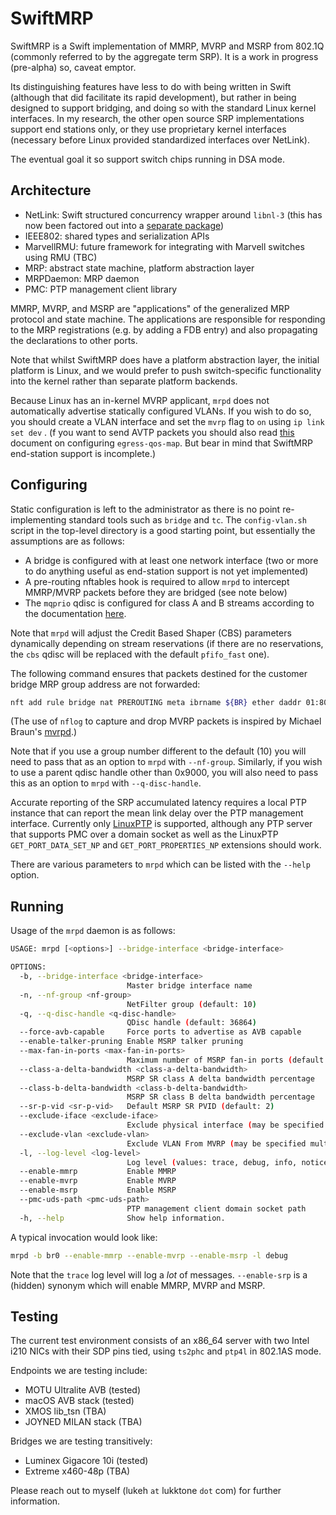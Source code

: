 # SwiftMRP

SwiftMRP is a Swift implementation of MMRP, MVRP and MSRP from 802.1Q (commonly referred to by the aggregate term SRP). It is a work in progress (pre-alpha) so, caveat emptor.

Its distinguishing features have less to do with being written in Swift (although that did facilitate its rapid development), but rather in being designed to support bridging, and doing so with the standard Linux kernel interfaces. In my research, the other open source SRP implementations support end stations only, or they use proprietary kernel interfaces (necessary before Linux provided standardized interfaces over NetLink).

The eventual goal it so support switch chips running in DSA mode.

## Architecture

* NetLink: Swift structured concurrency wrapper around `libnl-3` (this has now been factored out into a [separate package](https://github.com/PADL/NetLinkSwift))
* IEEE802: shared types and serialization APIs
* MarvellRMU: future framework for integrating with Marvell switches using RMU (TBC)
* MRP: abstract state machine, platform abstraction layer
* MRPDaemon: MRP daemon
* PMC: PTP management client library

MMRP, MVRP, and MSRP are "applications" of the generalized MRP protocol and state machine. The applications are responsible for responding to the MRP registrations (e.g. by adding a FDB entry) and also propagating the declarations to other ports.

Note that whilst SwiftMRP does have a platform abstraction layer, the initial platform is Linux, and we would prefer to push switch-specific functionality into the kernel rather than separate platform backends.

Because Linux has an in-kernel MVRP applicant, `mrpd` does not automatically advertise statically configured VLANs. If you wish to do so, you should create a VLAN interface and set the `mvrp` flag to `on` using `ip link set dev` . (f you want to send AVTP packets you should also read [this](https://tsn.readthedocs.io/vlan.html) document on configuring `egress-qos-map`. But bear in mind that SwiftMRP end-station support is incomplete.)

## Configuring

Static configuration is left to the administrator as there is no point re-implementing standard tools such as `bridge` and `tc`. The `config-vlan.sh` script in the top-level directory is a good starting point, but essentially the assumptions are as follows:

* A bridge is configured with at least one network interface (two or more to do anything useful as end-station support is not yet implemented)
* A pre-routing nftables hook is required to allow `mrpd` to intercept MMRP/MVRP packets before they are bridged (see note below)
* The `mqprio` qdisc is configured for class A and B streams according to the documentation [here](https://tsn.readthedocs.io/qdiscs.html).

Note that `mrpd` will adjust the Credit Based Shaper (CBS) parameters dynamically depending on stream reservations (if there are no reservations, the `cbs` qdisc will be replaced with the default `pfifo_fast` one).

The following command ensures that packets destined for the customer bridge MRP group address are not forwarded:

```bash
nft add rule bridge nat PREROUTING meta ibrname ${BR} ether daddr 01:80:c2:00:00:21 log group 10 drop
```

(The use of `nflog` to capture and drop MVRP packets is inspired by Michael Braun's [mvrpd](https://github.com/michael-dev/mvrpd).)

Note that if you use a group number different to the default (10) you will need to pass that as an option to `mrpd` with `--nf-group`. Similarly, if you wish to use a parent qdisc handle other than 0x9000, you will also need to pass this as an option to `mrpd` with `--q-disc-handle`.

Accurate reporting of the SRP accumulated latency requires a local PTP instance that can report the mean link delay over the PTP management interface. Currently only [LinuxPTP](https://linuxptp.nwtime.org) is supported, although any PTP server that supports PMC over a domain socket as well as the LinuxPTP `GET_PORT_DATA_SET_NP` and `GET_PORT_PROPERTIES_NP` extensions should work.

There are various parameters to `mrpd` which can be listed with the `--help` option.

## Running

Usage of the `mrpd` daemon is as follows:

```bash
USAGE: mrpd [<options>] --bridge-interface <bridge-interface>

OPTIONS:
  -b, --bridge-interface <bridge-interface>
                          Master bridge interface name
  -n, --nf-group <nf-group>
                          NetFilter group (default: 10)
  -q, --q-disc-handle <q-disc-handle>
                          QDisc handle (default: 36864)
  --force-avb-capable     Force ports to advertise as AVB capable
  --enable-talker-pruning Enable MSRP talker pruning
  --max-fan-in-ports <max-fan-in-ports>
                          Maximum number of MSRP fan-in ports (default: 0)
  --class-a-delta-bandwidth <class-a-delta-bandwidth>
                          MSRP SR class A delta bandwidth percentage
  --class-b-delta-bandwidth <class-b-delta-bandwidth>
                          MSRP SR class B delta bandwidth percentage
  --sr-p-vid <sr-p-vid>   Default MSRP SR PVID (default: 2)
  --exclude-iface <exclude-iface>
                          Exclude physical interface (may be specified multiple times)
  --exclude-vlan <exclude-vlan>
                          Exclude VLAN From MVRP (may be specified multiple times)
  -l, --log-level <log-level>
                          Log level (values: trace, debug, info, notice, warning, error, critical; default: info)
  --enable-mmrp           Enable MMRP
  --enable-mvrp           Enable MVRP
  --enable-msrp           Enable MSRP
  --pmc-uds-path <pmc-uds-path>
                          PTP management client domain socket path
  -h, --help              Show help information.
```

A typical invocation would look like:

```bash
mrpd -b br0 --enable-mmrp --enable-mvrp --enable-msrp -l debug
```

Note that the `trace` log level will log a _lot_ of messages. `--enable-srp` is a (hidden) synonym which will enable MMRP, MVRP and MSRP.

## Testing

The current test environment consists of an x86\_64 server with two Intel i210 NICs with their SDP pins tied, using `ts2phc` and `ptp4l` in 802.1AS mode.

Endpoints we are testing include:

* MOTU Ultralite AVB (tested)
* macOS AVB stack (tested)
* XMOS lib\_tsn (TBA)
* JOYNED MILAN stack (TBA)

Bridges we are testing transitively:

* Luminex Gigacore 10i (tested)
* Extreme x460-48p (TBA)

Please reach out to myself (lukeh `at` lukktone `dot` com) for further information.
